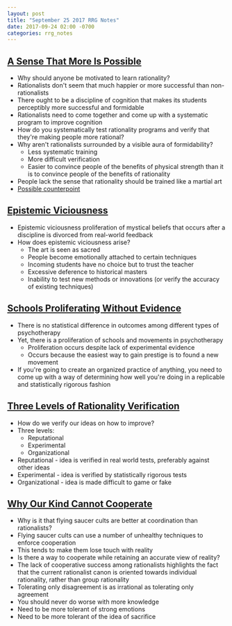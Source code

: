 ```yaml
---
layout: post
title: "September 25 2017 RRG Notes"
date: 2017-09-24 02:00 -0700
categories: rrg_notes
---
```


## [A Sense That More Is Possible](http://lesswrong.com/lw/2c/a_sense_that_more_is_possible/)
* Why should anyone be motivated to learn rationality?
* Rationalists don't seem that much happier or more successful than non-rationalists
* There ought to be a discipline of cognition that makes its students perceptibly more successful and formidable
* Rationalists need to come together and come up with a systematic program to improve cognition
* How do you systematically test rationality programs and verify that they're making people more rational?
* Why aren't rationalists surrounded by a visible aura of formidability?
  * Less systematic training
  * More difficult verification
  * Easier to convince people of the benefits of physical strength than it is to convince people of the benefits of rationality
* People lack the sense that rationality should be trained like a martial art
* [Possible counterpoint](https://palegreendot.net/rrg_notes/2017/07/16/rrg-reading-notes.html#critical-thinkingttpwwwaftorgsitesdefaultfilesperiodicalscritthinkingpdf)

## [Epistemic Viciousness](http://lesswrong.com/lw/2i/epistemic_viciousness/)
* Epistemic viciousness proliferation of mystical beliefs that occurs after a discipline is divorced from real-world feedback
* How does epistemic viciousness arise?
  * The art is seen as sacred
  * People become emotionally attached to certain techniques
  * Incoming students have no choice but to trust the teacher
  * Excessive deference to historical masters
  * Inability to test new methods or innovations (or verify the accuracy of existing techniques)

## [Schools Proliferating Without Evidence](http://lesswrong.com/lw/2j/schools_proliferating_without_evidence/)
* There is no statistical difference in outcomes among different types of psychotherapy
* Yet, there is a proliferation of schools and movements in psychotherapy
  * Proliferation occurs despite lack of experimental evidence
  * Occurs because the easiest way to gain prestige is to found a new movement
* If you're going to create an organized practice of anything, you need to come up with a way of determining how well you're doing in a replicable and statistically rigorous fashion

## [Three Levels of Rationality Verification](http://lesswrong.com/lw/2s/3_levels_of_rationality_verification/)
* How do we verify our ideas on how to improve?
* Three levels:
  * Reputational
  * Experimental
  * Organizational
* Reputational - idea is verified in real world tests, preferably against other ideas
* Experimental - idea is verified by statistically rigorous tests
* Organizational - idea is made difficult to game or fake

## [Why Our Kind Cannot Cooperate](http://lesswrong.com/lw/3h/why_our_kind_cant_cooperate/)
* Why is it that flying saucer cults are better at coordination than rationalists?
* Flying saucer cults can use a number of unhealthy techniques to enforce cooperation
* This tends to make them lose touch with reality
* Is there a way to cooperate while retaining an accurate view of reality?
* The lack of cooperative success among rationalists highlights the fact that the current rationalist canon is oriented towards individual rationality, rather than group rationality
* Tolerating only disagreement is as irrational as tolerating only agreement
* You should never do worse with more knowledge
* Need to be more tolerant of strong emotions
* Need to be more tolerant of the idea of sacrifice
